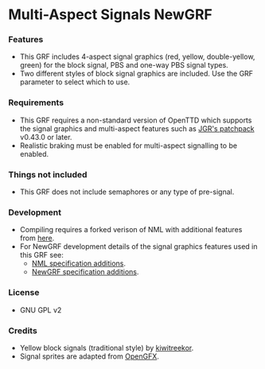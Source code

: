 # Multi-Aspect Signals NewGRF

### Features

* This GRF includes 4-aspect signal graphics (red, yellow, double-yellow, green) for the block signal, PBS and one-way PBS signal types.
* Two different styles of block signal graphics are included. Use the GRF parameter to select which to use.

### Requirements

* This GRF requires a non-standard version of OpenTTD which supports the signal graphics and multi-aspect features such as [JGR's patchpack](https://github.com/JGRennison/OpenTTD-patches) v0.43.0 or later.
* Realistic braking must be enabled for multi-aspect signalling to be enabled.

### Things not included

* This GRF does not include semaphores or any type of pre-signal.

### Development

* Compiling requires a forked verison of NML with additional features from [here](https://github.com/JGRennison/nml).
* For NewGRF development details of the signal graphics features used in this GRF see:
    * [NML specification additions](https://htmlpreview.github.io/?https://github.com/JGRennison/OpenTTD-patches/blob/jgrpp/docs/newgrf-additions-nml.html).
    * [NewGRF specification additions](https://htmlpreview.github.io/?https://github.com/JGRennison/OpenTTD-patches/blob/jgrpp/docs/newgrf-additions.html).

### License

* GNU GPL v2

### Credits

* Yellow block signals (traditional style) by [kiwitreekor](https://github.com/kiwitreekor).
* Signal sprites are adapted from [OpenGFX](https://github.com/OpenTTD/OpenGFX).
